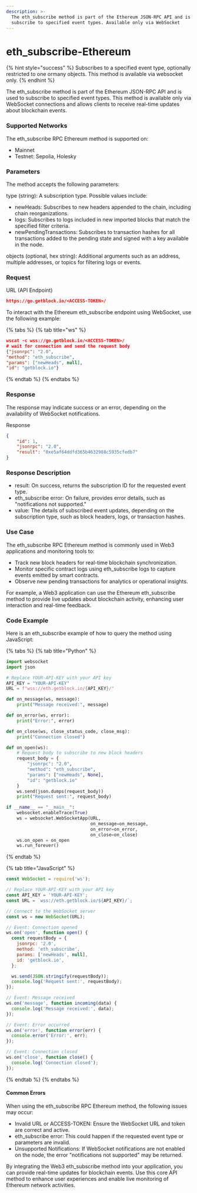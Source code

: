 ```yaml
---
description: >-
  The eth_subscribe method is part of the Ethereum JSON-RPC API and is used to
  subscribe to specified event types. Available only via WebSocket
---
```


# eth\_subscribe-Ethereum

{% hint style="success" %}
Subscribes to a specified event type, optionally restricted to one ormany objects. This method is available via websocket only.
{% endhint %}

The eth\_subscribe method is part of the Ethereum JSON-RPC API and is used to subscribe to specified event types. This method is available only via WebSocket connections and allows clients to receive real-time updates about blockchain events.

### Supported Networks

The eth\_subscribe RPC Ethereum method is supported on:

* Mainnet
* Testnet: Sepolia, Holesky

### Parameters

The method accepts the following parameters:

type (string): A subscription type. Possible values include:

* newHeads: Subscribes to new headers appended to the chain, including chain reorganizations.
* logs: Subscribes to logs included in new imported blocks that match the specified filter criteria.
* newPendingTransactions: Subscribes to transaction hashes for all transactions added to the pending state and signed with a key available in the node.

objects (optional, hex string): Additional arguments such as an address, multiple addresses, or topics for filtering logs or events.

### Request

URL (API Endpoint)

```json
https://go.getblock.io/<ACCESS-TOKEN>/
```

To interact with the Ethereum eth\_subscribe endpoint using WebSocket, use the following example:

{% tabs %}
{% tab title="ws" %}
```json
wscat -c wss://go.getblock.io/<ACCESS-TOKEN>/ 
# wait for connection and send the request body 
{"jsonrpc": "2.0",
"method": "eth_subscribe",
"params": ["newHeads", null],
"id": "getblock.io"}
```
{% endtab %}
{% endtabs %}

### Response

The response may indicate success or an error, depending on the availability of WebSocket notifications.

Response

```json
{
    "id": 1,
    "jsonrpc": "2.0",
    "result": "0xe5af64ddfd365b4632988c5935cfedb7"
}
```

### Response Description

* result: On success, returns the subscription ID for the requested event type.
* eth\_subscribe error: On failure, provides error details, such as "notifications not supported."
* value: The details of subscribed event updates, depending on the subscription type, such as block headers, logs, or transaction hashes.

### Use Case

The eth\_subscribe RPC Ethereum method is commonly used in Web3 applications and monitoring tools to:

* Track new block headers for real-time blockchain synchronization.
* Monitor specific contract logs using eth\_subscribe logs to capture events emitted by smart contracts.
* Observe new pending transactions for analytics or operational insights.

For example, a Web3 application can use the Ethereum eth\_subscribe method to provide live updates about blockchain activity, enhancing user interaction and real-time feedback.

### Code Example

Here is an eth\_subscribe example of how to query the method using JavaScript:

{% tabs %}
{% tab title="Python" %}
```python
import websocket
import json

# Replace YOUR-API-KEY with your API key
API_KEY = "YOUR-API-KEY"
URL = f"wss://eth.getblock.io/{API_KEY}/"

def on_message(ws, message):
    print("Message received:", message)

def on_error(ws, error):
    print("Error:", error)

def on_close(ws, close_status_code, close_msg):
    print("Connection closed")

def on_open(ws):
    # Request body to subscribe to new block headers
    request_body = {
        "jsonrpc": "2.0",
        "method": "eth_subscribe",
        "params": ["newHeads", None],
        "id": "getblock.io"
    }
    ws.send(json.dumps(request_body))
    print("Request sent:", request_body)

if __name__ == "__main__":
    websocket.enableTrace(True)
    ws = websocket.WebSocketApp(URL, 
                                on_message=on_message, 
                                on_error=on_error, 
                                on_close=on_close)
    ws.on_open = on_open
    ws.run_forever()
```
{% endtab %}

{% tab title="JavaScript" %}
```javascript
const WebSocket = require('ws');

// Replace YOUR-API-KEY with your API key
const API_KEY = 'YOUR-API-KEY';
const URL = `wss://eth.getblock.io/${API_KEY}/`;

// Connect to the WebSocket server
const ws = new WebSocket(URL);

// Event: Connection opened
ws.on('open', function open() {
  const requestBody = {
    jsonrpc: '2.0',
    method: 'eth_subscribe',
    params: ['newHeads', null],
    id: 'getblock.io',
  };

  ws.send(JSON.stringify(requestBody));
  console.log('Request sent:', requestBody);
});

// Event: Message received
ws.on('message', function incoming(data) {
  console.log('Message received:', data);
});

// Event: Error occurred
ws.on('error', function error(err) {
  console.error('Error:', err);
});

// Event: Connection closed
ws.on('close', function close() {
  console.log('Connection closed');
});
```
{% endtab %}
{% endtabs %}

#### Common Errors

When using the eth\_subscribe RPC Ethereum method, the following issues may occur:

* Invalid URL or ACCESS-TOKEN: Ensure the WebSocket URL and token are correct and active.
* eth\_subscribe error: This could happen if the requested event type or parameters are invalid.
* Unsupported Notifications: If WebSocket notifications are not enabled on the node, the error "notifications not supported" may be returned.

By integrating the Web3 eth\_subscribe method into your application, you can provide real-time updates for blockchain events. Use this core API method to enhance user experiences and enable live monitoring of Ethereum network activities.
